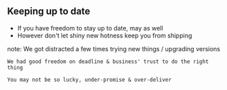##  Keeping up to date

- If you have freedom to stay up to date, may as well
- However don't let shiny new hotness keep you from shipping

note:
    We got distracted a few times trying new things / upgrading versions

    We had good freedom on deadline & business' trust to do the right thing

    You may not be so lucky, under-promise & over-deliver
